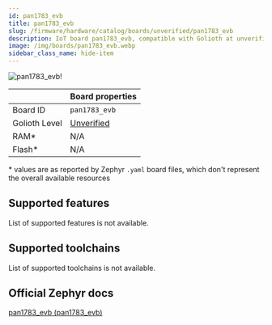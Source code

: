 ```yaml
---
id: pan1783_evb
title: pan1783_evb
slug: /firmware/hardware/catalog/boards/unverified/pan1783_evb
description: IoT board pan1783_evb, compatible with Golioth at unverified level.
image: /img/boards/pan1783_evb.webp
sidebar_class_name: hide-item
---
```


[//]: # (This is an auto-generated file, do not edit! Changes to it will be lost upon re-generation)

![pan1783_evb!](/img/boards/pan1783_evb.webp "pan1783_evb")

|                | Board properties     |
| -------------  | -------------------- |
| Board ID       | `pan1783_evb` |
| Golioth Level  | [Unverified](/firmware/hardware#unverified-boards) |
| RAM*           | N/A |
| Flash*         | N/A |

\* values are as reported by Zephyr `.yaml` board files, which don't represent the overall available resources



## Supported features

List of supported features is not available.

## Supported toolchains

List of supported toolchains is not available.

## Official Zephyr docs

[pan1783_evb (pan1783_evb)](https://docs.zephyrproject.org/latest/boards/panasonic/pan1783/doc/index.html)

